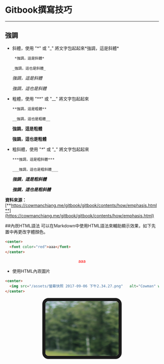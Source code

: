 # Gitbook撰寫技巧

---

## 強調

* 斜體，使用 "\*" 或 "\_" 將文字包起起來\*強調，這是斜體\*

  ```
   *強調，這是斜體*

  _強調，這也是斜體_
  ```

  _強調，這是斜體_

  _強調，這也是斜體_

* 粗體，使用 "\*\*" 或 "\_\_" 將文字包起起來

  ```
  **強調，這是粗體**

  __強調，這也是粗體__
  ```

  **強調，這是粗體**

  **強調，這也是粗體**

* 粗斜體，使用 "_\*_" 或 "_\__" 將文字包起起來

  ```
  ***強調，這是粗斜體***

  ___強調，這也是粗斜體___
  ```

  _**強調，這是粗斜體**_

  _**強調，這也是粗斜體**_

**資料來源：**[**https://cowmanchiang.me/gitbook/gitbook/contents/how/emphasis.html**](https://cowmanchiang.me/gitbook/gitbook/contents/how/emphasis.html)

##內崁HTML語法
可以在Markdown中使用HTML語法來輔助顯示效果，如下先置中再更改字體顏色。

```HTML
<center>
  <font color="red">aaa</font>
</center>
```
<center>
  <font color="red">aaa</font>
</center>

*  使用HTML內崁圖片

```HTML
<center>
  <img src="/assets/螢幕快照 2017-09-06 下午2.34.27.png"   alt="Cowman" width="240" height="180" border="10"/>
</center>
```
<div style="border-radius:20%">
  <center>
    <img src="/assets/螢幕快照 2017-09-06 下午2.34.27.png"   alt="Cowman" style="border-radius:20px" width="240" height="180" border="10"/>
  </center>
</div>


